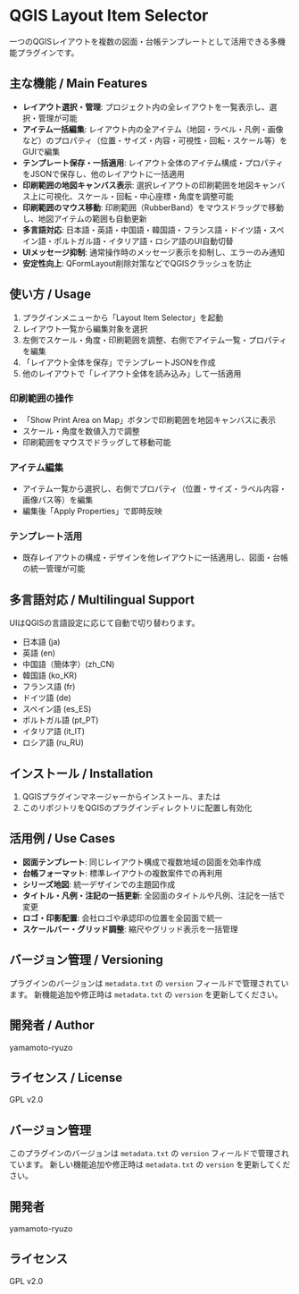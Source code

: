 
# QGIS Layout Item Selector

一つのQGISレイアウトを複数の図面・台帳テンプレートとして活用できる多機能プラグインです。

## 主な機能 / Main Features

- **レイアウト選択・管理**: プロジェクト内の全レイアウトを一覧表示し、選択・管理が可能
- **アイテム一括編集**: レイアウト内の全アイテム（地図・ラベル・凡例・画像など）のプロパティ（位置・サイズ・内容・可視性・回転・スケール等）をGUIで編集
- **テンプレート保存・一括適用**: レイアウト全体のアイテム構成・プロパティをJSONで保存し、他のレイアウトに一括適用
- **印刷範囲の地図キャンバス表示**: 選択レイアウトの印刷範囲を地図キャンバス上に可視化、スケール・回転・中心座標・角度を調整可能
- **印刷範囲のマウス移動**: 印刷範囲（RubberBand）をマウスドラッグで移動し、地図アイテムの範囲も自動更新
- **多言語対応**: 日本語・英語・中国語・韓国語・フランス語・ドイツ語・スペイン語・ポルトガル語・イタリア語・ロシア語のUI自動切替
- **UIメッセージ抑制**: 通常操作時のメッセージ表示を抑制し、エラーのみ通知
- **安定性向上**: QFormLayout削除対策などでQGISクラッシュを防止

## 使い方 / Usage

1. プラグインメニューから「Layout Item Selector」を起動
2. レイアウト一覧から編集対象を選択
3. 左側でスケール・角度・印刷範囲を調整、右側でアイテム一覧・プロパティを編集
4. 「レイアウト全体を保存」でテンプレートJSONを作成
5. 他のレイアウトで「レイアウト全体を読み込み」して一括適用

### 印刷範囲の操作
- 「Show Print Area on Map」ボタンで印刷範囲を地図キャンバスに表示
- スケール・角度を数値入力で調整
- 印刷範囲をマウスでドラッグして移動可能

### アイテム編集
- アイテム一覧から選択し、右側でプロパティ（位置・サイズ・ラベル内容・画像パス等）を編集
- 編集後「Apply Properties」で即時反映

### テンプレート活用
- 既存レイアウトの構成・デザインを他レイアウトに一括適用し、図面・台帳の統一管理が可能

## 多言語対応 / Multilingual Support

UIはQGISの言語設定に応じて自動で切り替わります。

- 日本語 (ja)
- 英語 (en)
- 中国語（簡体字）(zh_CN)
- 韓国語 (ko_KR)
- フランス語 (fr)
- ドイツ語 (de)
- スペイン語 (es_ES)
- ポルトガル語 (pt_PT)
- イタリア語 (it_IT)
- ロシア語 (ru_RU)

## インストール / Installation

1. QGISプラグインマネージャーからインストール、または
2. このリポジトリをQGISのプラグインディレクトリに配置し有効化

## 活用例 / Use Cases

- **図面テンプレート**: 同じレイアウト構成で複数地域の図面を効率作成
- **台帳フォーマット**: 標準レイアウトの複数案件での再利用
- **シリーズ地図**: 統一デザインでの主題図作成
- **タイトル・凡例・注記の一括更新**: 全図面のタイトルや凡例、注記を一括で変更
- **ロゴ・印影配置**: 会社ロゴや承認印の位置を全図面で統一
- **スケールバー・グリッド調整**: 縮尺やグリッド表示を一括管理

## バージョン管理 / Versioning

プラグインのバージョンは `metadata.txt` の `version` フィールドで管理されています。
新機能追加や修正時は `metadata.txt` の `version` を更新してください。

## 開発者 / Author

yamamoto-ryuzo

## ライセンス / License

GPL v2.0


## バージョン管理

このプラグインのバージョンは `metadata.txt` の `version` フィールドで管理されています。
新しい機能追加や修正時は `metadata.txt` の `version` を更新してください。

## 開発者

yamamoto-ryuzo

## ライセンス

GPL v2.0

